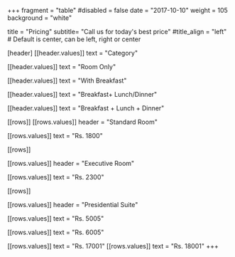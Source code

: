 +++
fragment = "table"
#disabled = false
date = "2017-10-10"
weight = 105
background = "white"

title = "Pricing"
subtitle= "Call us for today's best price"
#title_align = "left" # Default is center, can be left, right or center

[header]
  [[header.values]]
    text = "Category"

  [[header.values]]
    text = "Room Only"

  [[header.values]]
    text = "With Breakfast"

  [[header.values]]
    text = "Breakfast+ Lunch/Dinner"

  [[header.values]]
    text = "Breakfast + Lunch + Dinner"


[[rows]]
  [[rows.values]]
    header = "Standard Room"

  [[rows.values]]
    text = "Rs. 1800"



[[rows]]

[[rows.values]]
    header = "Executive Room"

  [[rows.values]]
    text = "Rs. 2300"

 
    
[[rows]]

 [[rows.values]]
    header = "Presidential Suite"

  [[rows.values]]
    text = "Rs. 5005"

  [[rows.values]]
    text = "Rs. 6005"

  [[rows.values]]
    text = "Rs. 17001"
  [[rows.values]]
    text = "Rs. 18001"
+++
